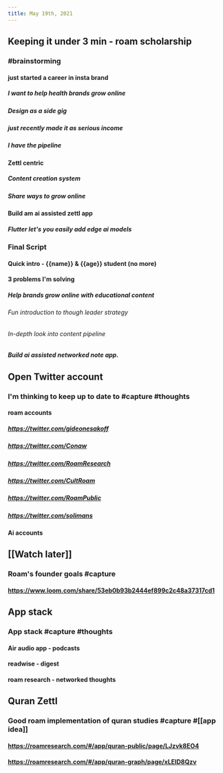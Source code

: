 ```yaml
---
title: May 19th, 2021
---
```


## Keeping it under 3 min - roam scholarship
### #brainstorming
#### just started a career in insta brand
##### I want to help health brands grow online
##### Design as a side gig
##### just recently made it as serious income
##### I have the pipeline
#### Zettl centric
##### Content creation system
##### Share ways to grow online
#### Build am ai assisted zettl app
##### Flutter let's you easily add edge ai models
### Final Script
#### Quick intro - {{name}} & {{age}} student (no more)
#### 3 problems I'm solving
##### Help brands grow online with educational content
###### Fun introduction to though leader strategy
###### In-depth look into content pipeline
##### Build ai assisted networked note app.
## Open Twitter account
### I'm thinking to keep up to date to #capture #thoughts
#### roam accounts
##### https://twitter.com/gideonesakoff
##### https://twitter.com/Conaw
##### https://twitter.com/RoamResearch
##### https://twitter.com/CultRoam
##### https://twitter.com/RoamPublic
##### https://twitter.com/solimans
#### Ai accounts
## [[Watch later]]
### Roam's founder goals #capture
#### https://www.loom.com/share/53eb0b93b2444ef899c2c48a37317cd1
## App stack
### App stack #capture #thoughts
#### Air audio app - podcasts
#### readwise - digest
#### roam research - networked thoughts
## Quran Zettl
### Good roam implementation of quran studies #capture #[[app idea]]
#### https://roamresearch.com/#/app/quran-public/page/LJzvk8EO4
#### https://roamresearch.com/#/app/quran-graph/page/xLEID8Qzv
